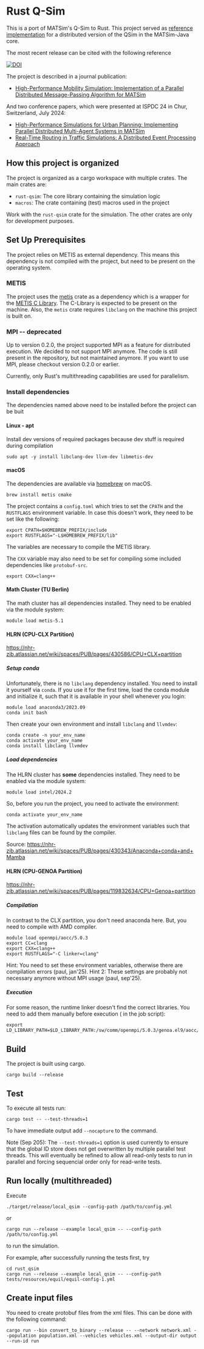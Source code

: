 # Rust Q-Sim

This is a port of MATSim's Q-Sim to Rust. This project served
as [reference implementation](https://github.com/matsim-org/matsim-libs/pull/4255) for a distributed version of the QSim
in the MATSim-Java core.

The most recent release can be cited with the following reference

[![DOI](https://zenodo.org/badge/498376436.svg)](https://zenodo.org/doi/10.5281/zenodo.13928119)

The project is described in a journal publication:

- [High-Performance Mobility Simulation: Implementation of a Parallel Distributed Message-Passing Algorithm for MATSim](https://doi.org/10.3390/info16020116)

And two conference papers, which were presented at ISPDC 24 in Chur, Switzerland, July 2024:

- [High-Performance Simulations for Urban Planning: Implementing Parallel Distributed Multi-Agent Systems in MATSim](https://doi.org/10.1109/ISPDC62236.2024.10705395)
- [Real-Time Routing in Traffic Simulations: A Distributed Event Processing Approach](https://doi.org/10.1109/ISPDC62236.2024.10705399)

## How this project is organized

The project is organized as a cargo workspace with multiple crates. The main crates are:

- `rust-qsim`: The core library containing the simulation logic
- `macros`: The crate containing (test) macros used in the project

Work with the `rust-qsim` crate for the simulation. The other crates are only for development purposes.

## Set Up Prerequisites

The project relies on METIS as external dependency. This means this dependency is not
compiled with the project, but need to be present on the operating system.

### METIS

The project uses the [metis](https://crates.io/crates/metis) crate as a dependency which
is a wrapper for the [METIS C Library](https://github.com/KarypisLab/METIS). The C-Library is
expected to be present on the machine. Also, the `metis` crate requires `libclang` on the machine
this project is built on.

### MPI -- deprecated

Up to version 0.2.0, the project supported MPI as a feature for distributed execution. We decided to not support MPI
anymore. The code is still present in the repository, but not maintained anymore. If you want to use MPI, please
checkout version 0.2.0 or earlier.

Currently, only Rust's multithreading capabilities are used for parallelism.

### Install dependencies

The dependencies named above need to be installed before the project can be buit

#### Linux - apt

Install dev versions of required packages because dev stuff is required during compilation

```shell
sudo apt -y install libclang-dev llvm-dev libmetis-dev
```

#### macOS

The dependencies are available via [homebrew](https://brew.sh/) on macOS.

```shell
brew install metis cmake
```

The project contains a `config.toml` which tries to set the `CPATH` and the `RUSTFLAGS` environment variable. In case
this doesn't work, they need to be set like the following:

```shell
export CPATH=$HOMEBREW_PREFIX/include
export RUSTFLAGS="-L$HOMEBREW_PREFIX/lib"
```

The variables are necessary to compile the METIS library.

The `CXX` variable may also need to be set for compiling some included dependencies like `protobuf-src`.

```shell
export CXX=clang++
```

#### Math Cluster (TU Berlin)

The math cluster has all dependencies installed. They need to be enabled via the module system:

```shell
module load metis-5.1
```

#### HLRN (CPU-CLX Partition)

https://nhr-zib.atlassian.net/wiki/spaces/PUB/pages/430586/CPU+CLX+partition

##### Setup conda

Unfortunately, there is no `libclang` dependency installed. You need to install it yourself via `conda`. If you use it
for the first time, load the conda module and initialize it, such that it is available in your shell whenever you login:

```shell
module load anaconda3/2023.09
conda init bash
```

Then create your own environment and install `libclang` and `llvmdev`:

```shell
conda create -n your_env_name
conda activate your_env_name
conda install libclang llvmdev
```

##### Load dependencies

The HLRN cluster has **some** dependencies installed. They need to be enabled via the module system:

```shell
module load intel/2024.2
```

So, before you run the project, you need to activate the environment:

```shell
conda activate your_env_name
```

The activation automatically updates the environment variables such that `libclang` files can be found by the compiler.

Source: https://nhr-zib.atlassian.net/wiki/spaces/PUB/pages/430343/Anaconda+conda+and+Mamba

#### HLRN (CPU-GENOA Partition)

https://nhr-zib.atlassian.net/wiki/spaces/PUB/pages/119832634/CPU+Genoa+partition

##### Compilation

In contrast to the CLX partition, you don't need anaconda here. But, you need to compile with AMD compiler.

```shell
module load openmpi/aocc/5.0.3
export CC=clang
export CXX=clang++
export RUSTFLAGS="-C linker=clang"
```

Hint: You need to set these environment variables, otherwise there are compilation errors (paul, jan'25).
Hint 2: These settings are probably not necessary anymore without MPI usage (paul, sep'25).

##### Execution

For some reason, the runtime linker doesn't find the correct libraries. You need to add them manually before execution (
in the job script):

```shell
export LD_LIBRARY_PATH=$LD_LIBRARY_PATH:/sw/comm/openmpi/5.0.3/genoa.el9/aocc/lib
```

## Build

The project is built using cargo.

```shell
cargo build --release
```

## Test

To execute all tests run:

```
cargo test -- --test-threads=1
```

To have immediate output add `--nocapture` to the command.

Note (Sep 205): The `--test-threads=1` option is used currently to ensure that the global ID store does not get overwritten by multiple parallel test threads. This will eventually be refined to allow all read-only tests to run in parallel and forcing sequencial order only for read-write tests.

## Run locally (multithreaded)

Execute

```shell
./target/release/local_qsim --config-path /path/to/config.yml
```

or

```shell
cargo run --release --example local_qsim -- --config-path /path/to/config.yml
```

to run the simulation.

For example, after successfully running the tests first, try

```
cd rust_qsim
cargo run --release --example local_qsim -- --config-path tests/resources/equil/equil-config-1.yml
```

## Create input files

You need to create protobuf files from the xml files. This can be done with the following command:

```shell
cargo run --bin convert_to_binary --release -- --network network.xml --population population.xml --vehicles vehicles.xml --output-dir output --run-id run
```
